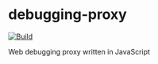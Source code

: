 # debugging-proxy

[![Build][travis-image]][travis-url]

Web debugging proxy written in JavaScript

[travis-image]: https://travis-ci.org/evgeny-myasishchev/debugging-proxy.svg?branch=master
[travis-url]: https://travis-ci.org/evgeny-myasishchev/debugging-proxy
